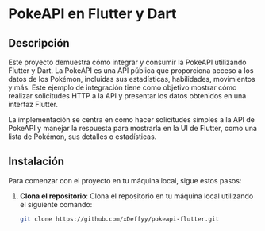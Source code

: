 # PokeAPI en Flutter y Dart

## Descripción
Este proyecto demuestra cómo integrar y consumir la PokeAPI utilizando Flutter y Dart. La PokeAPI es una API pública que proporciona acceso a los datos de los Pokémon, incluidas sus estadísticas, habilidades, movimientos y más. Este ejemplo de integración tiene como objetivo mostrar cómo realizar solicitudes HTTP a la API y presentar los datos obtenidos en una interfaz Flutter.

La implementación se centra en cómo hacer solicitudes simples a la API de PokeAPI y manejar la respuesta para mostrarla en la UI de Flutter, como una lista de Pokémon, sus detalles o estadísticas.

## Instalación

Para comenzar con el proyecto en tu máquina local, sigue estos pasos:

1. **Clona el repositorio**:
   Clona el repositorio en tu máquina local utilizando el siguiente comando:
   ```bash
   git clone https://github.com/xDeffyy/pokeapi-flutter.git
